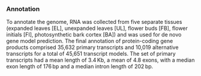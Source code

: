 ### Annotation
To annotate the genome, RNA was collected from five separate tissues (expanded leaves [EL], unexpanded leaves [UL], flower buds [FB], flower initials [FI], photosynthetic bark cortex [BA]) and was used for de novo gene model prediction. The final annotation of protein-coding gene products comprised 35,632 primary transcripts and 10,019 alternative transcripts for a total of 45,651 transcript models. The set of primary transcripts had a mean length of 3.4 Kb, a mean of 4.8 exons, with a median exon length of 176 bp and a median intron length of 202 bp.


